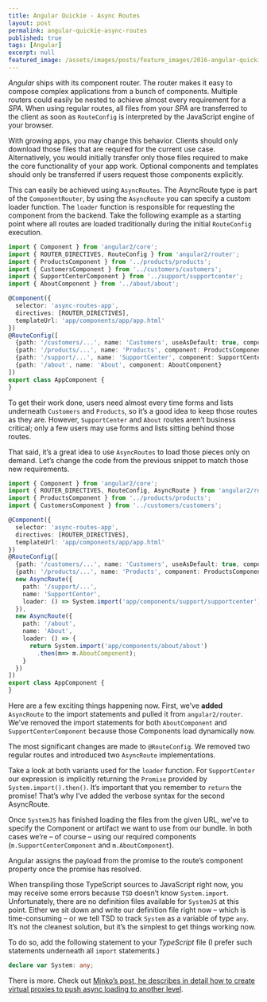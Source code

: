 ```yaml
---
title: Angular Quickie - Async Routes
layout: post
permalink: angular-quickie-async-routes
published: true
tags: [Angular]
excerpt: null
featured_image: /assets/images/posts/feature_images/2016-angular-quickie.jpg
---
```

*Angular* ships with its component router. The router makes it easy to compose complex applications from a bunch of components. Multiple routers could easily be nested to achieve almost every requirement for a *SPA*. When using regular routes, all files from your *SPA* are transferred to the client as soon as `RouteConfig` is interpreted by the JavaScript engine of your browser.

With growing apps, you may change this behavior. Clients should only download those files that are required for the current use case. Alternatively, you would initially transfer only those files required to make the core functionality of your app work. Optional components and templates should only be transferred if users request those components explicitly.

This can easily be achieved using `AsyncRoutes`. The AsyncRoute type is part of the `ComponentRouter`, by using the `AsyncRoute` you can specify a custom loader function. The `loader` function is responsible for requesting the component from the backend. Take the following example as a starting point where all routes are loaded traditionally during the initial `RouteConfig` execution.

```typescript
import { Component } from 'angular2/core';
import { ROUTER_DIRECTIVES, RouteConfig } from 'angular2/router';
import { ProductsComponent } from '../products/products';
import { CustomersComponent } from '../customers/customers';
import { SupportCenterComponent } from '../support/supportcenter';
import { AboutComponent } from '../about/about';

@Component({
  selector: 'async-routes-app',
  directives: [ROUTER_DIRECTIVES],
  templateUrl: 'app/components/app/app.html'
})
@RouteConfig([
  {path: '/customers/...', name: 'Customers', useAsDefault: true, component: CustomersComponent},
  {path: '/products/...', name: 'Products', component: ProductsComponent},
  {path: '/support/...', name: 'SupportCenter', component: SupportCenterComponent},
  {path: '/about', name: 'About', component: AboutComponent}
])
export class AppComponent {
}

```

To get their work done, users need almost every time forms and lists underneath `Customers` and `Products`, so it’s a good idea to keep those routes as they are. However, `SupportCenter` and `About` routes aren’t business critical; only a few users may use forms and lists sitting behind those routes.

That said, it’s a great idea to use `AsyncRoutes` to load those pieces only on demand. Let’s change the code from the previous snippet to match those new requirements.

```typescript
import { Component } from 'angular2/core';
import { ROUTER_DIRECTIVES, RouteConfig, AsyncRoute } from 'angular2/router';
import { ProductsComponent } from '../products/products';
import { CustomersComponent } from '../customers/customers';

@Component({
  selector: 'async-routes-app',
  directives: [ROUTER_DIRECTIVES],
  templateUrl: 'app/components/app/app.html'
})
@RouteConfig([
  {path: '/customers/...', name: 'Customers', useAsDefault: true, component: CustomersComponent},
  {path: '/products/...', name: 'Products', component: ProductsComponent},
  new AsyncRoute({
    path: '/support/...',
    name: 'SupportCenter',
    loader: () => System.import('app/components/support/supportcenter').then(m=> m.SupportCenterComponent)
  }),
  new AsyncRoute({
    path: '/about',
    name: 'About',
    loader: () => {
      return System.import('app/components/about/about')
        .then(m=> m.AboutComponent);
    }
  })
])
export class AppComponent {
}

```

Here are a few exciting things happening now. First, we’ve **added** `AsyncRoute` to the import statements and pulled it from `angular2/router`. We’ve removed the import statements for both `AboutComponent` and `SupportCenterComponent` because those Components load dynamically now.

The most significant changes are made to `@RouteConfig`. We removed two regular routes and introduced two `AsyncRoute` implementations.

Take a look at both variants used for the `loader` function. For `SupportCenter` our expression is implicitly returning the `Promise` provided by `System.import().then()`. It’s important that you remember to `return` the promise! That’s why I’ve added the verbose syntax for the second AsyncRoute.

Once `SystemJS` has finished loading the files from the given URL, we’ve to specify the Component or artifact we want to use from our bundle. In both cases we’re – of course – using our required components (`m.SupportCenterComponent` and `m.AboutComponent`).

Angular assigns the payload from the promise to the route’s component property once the promise has resolved.

When transpiling those TypeScript sources to JavaScript right now, you may receive some errors because `TSD` doesn’t know `System.import`. Unfortunately, there are no definition files available for `SystemJS` at this point. Either we sit down and write our definition file right now – which is time-consuming – or we tell TSD to track `System` as a variable of type `any`. It’s not the cleanest solution, but it’s the simplest to get things working now.

To do so, add the following statement to your *TypeScript* file (I prefer such statements underneath all `import` statements.)

```typescript
declare var System: any;

```

There is more. Check out [Minko’s post, he describes in detail how to create virtual proxies to push async loading to another level](http://blog.mgechev.com/2015/09/30/lazy-loading-components-routes-services-router-angular-2).


